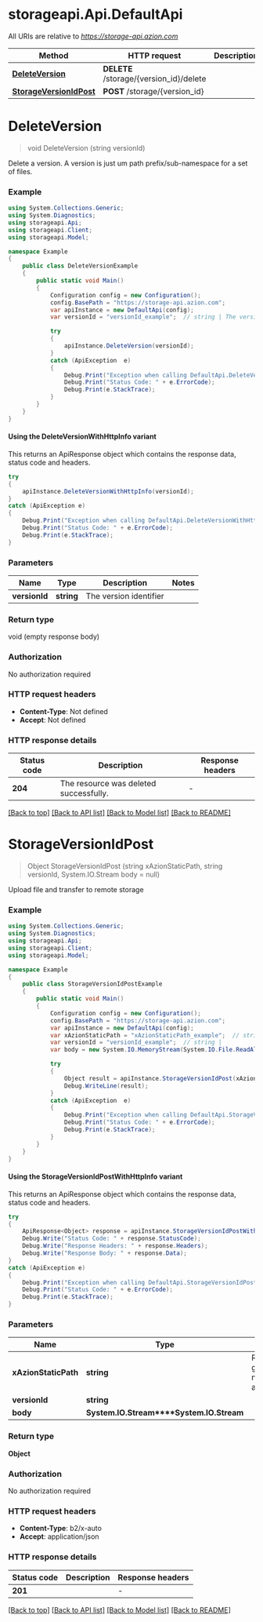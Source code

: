 # storageapi.Api.DefaultApi

All URIs are relative to *https://storage-api.azion.com*

| Method | HTTP request | Description |
|--------|--------------|-------------|
| [**DeleteVersion**](DefaultApi.md#deleteversion) | **DELETE** /storage/{version_id}/delete |  |
| [**StorageVersionIdPost**](DefaultApi.md#storageversionidpost) | **POST** /storage/{version_id} |  |

<a id="deleteversion"></a>
# **DeleteVersion**
> void DeleteVersion (string versionId)



Delete a version. A version is just um path prefix/sub-namespace for a set of files.

### Example
```csharp
using System.Collections.Generic;
using System.Diagnostics;
using storageapi.Api;
using storageapi.Client;
using storageapi.Model;

namespace Example
{
    public class DeleteVersionExample
    {
        public static void Main()
        {
            Configuration config = new Configuration();
            config.BasePath = "https://storage-api.azion.com";
            var apiInstance = new DefaultApi(config);
            var versionId = "versionId_example";  // string | The version identifier

            try
            {
                apiInstance.DeleteVersion(versionId);
            }
            catch (ApiException  e)
            {
                Debug.Print("Exception when calling DefaultApi.DeleteVersion: " + e.Message);
                Debug.Print("Status Code: " + e.ErrorCode);
                Debug.Print(e.StackTrace);
            }
        }
    }
}
```

#### Using the DeleteVersionWithHttpInfo variant
This returns an ApiResponse object which contains the response data, status code and headers.

```csharp
try
{
    apiInstance.DeleteVersionWithHttpInfo(versionId);
}
catch (ApiException e)
{
    Debug.Print("Exception when calling DefaultApi.DeleteVersionWithHttpInfo: " + e.Message);
    Debug.Print("Status Code: " + e.ErrorCode);
    Debug.Print(e.StackTrace);
}
```

### Parameters

| Name | Type | Description | Notes |
|------|------|-------------|-------|
| **versionId** | **string** | The version identifier |  |

### Return type

void (empty response body)

### Authorization

No authorization required

### HTTP request headers

 - **Content-Type**: Not defined
 - **Accept**: Not defined


### HTTP response details
| Status code | Description | Response headers |
|-------------|-------------|------------------|
| **204** | The resource was deleted successfully. |  -  |

[[Back to top]](#) [[Back to API list]](../README.md#documentation-for-api-endpoints) [[Back to Model list]](../README.md#documentation-for-models) [[Back to README]](../README.md)

<a id="storageversionidpost"></a>
# **StorageVersionIdPost**
> Object StorageVersionIdPost (string xAzionStaticPath, string versionId, System.IO.Stream body = null)



Upload file and transfer to remote storage

### Example
```csharp
using System.Collections.Generic;
using System.Diagnostics;
using storageapi.Api;
using storageapi.Client;
using storageapi.Model;

namespace Example
{
    public class StorageVersionIdPostExample
    {
        public static void Main()
        {
            Configuration config = new Configuration();
            config.BasePath = "https://storage-api.azion.com";
            var apiInstance = new DefaultApi(config);
            var xAzionStaticPath = "xAzionStaticPath_example";  // string | Required in order to get the path and file name. i.e.: assets/css/main.css
            var versionId = "versionId_example";  // string | 
            var body = new System.IO.MemoryStream(System.IO.File.ReadAllBytes("/path/to/file.txt"));  // System.IO.Stream |  (optional) 

            try
            {
                Object result = apiInstance.StorageVersionIdPost(xAzionStaticPath, versionId, body);
                Debug.WriteLine(result);
            }
            catch (ApiException  e)
            {
                Debug.Print("Exception when calling DefaultApi.StorageVersionIdPost: " + e.Message);
                Debug.Print("Status Code: " + e.ErrorCode);
                Debug.Print(e.StackTrace);
            }
        }
    }
}
```

#### Using the StorageVersionIdPostWithHttpInfo variant
This returns an ApiResponse object which contains the response data, status code and headers.

```csharp
try
{
    ApiResponse<Object> response = apiInstance.StorageVersionIdPostWithHttpInfo(xAzionStaticPath, versionId, body);
    Debug.Write("Status Code: " + response.StatusCode);
    Debug.Write("Response Headers: " + response.Headers);
    Debug.Write("Response Body: " + response.Data);
}
catch (ApiException e)
{
    Debug.Print("Exception when calling DefaultApi.StorageVersionIdPostWithHttpInfo: " + e.Message);
    Debug.Print("Status Code: " + e.ErrorCode);
    Debug.Print(e.StackTrace);
}
```

### Parameters

| Name | Type | Description | Notes |
|------|------|-------------|-------|
| **xAzionStaticPath** | **string** | Required in order to get the path and file name. i.e.: assets/css/main.css |  |
| **versionId** | **string** |  |  |
| **body** | **System.IO.Stream****System.IO.Stream** |  | [optional]  |

### Return type

**Object**

### Authorization

No authorization required

### HTTP request headers

 - **Content-Type**: b2/x-auto
 - **Accept**: application/json


### HTTP response details
| Status code | Description | Response headers |
|-------------|-------------|------------------|
| **201** |  |  -  |

[[Back to top]](#) [[Back to API list]](../README.md#documentation-for-api-endpoints) [[Back to Model list]](../README.md#documentation-for-models) [[Back to README]](../README.md)

